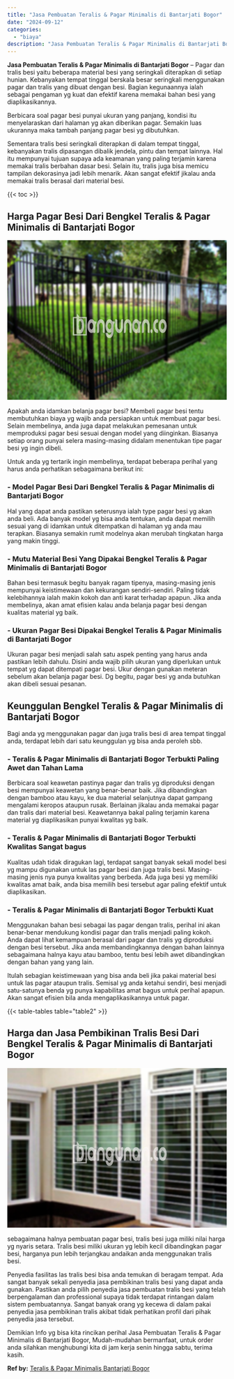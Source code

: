 ```yaml
---
title: "Jasa Pembuatan Teralis & Pagar Minimalis di Bantarjati Bogor"
date: "2024-09-12"
categories: 
  - "biaya"
description: "Jasa Pembuatan Teralis & Pagar Minimalis di Bantarjati Bogor. Demikian Info yg bisa kita rincikan perihal Jasa Pembuatan Teralis & Pagar Minimalis di Bantarj..."
---
```


**Jasa Pembuatan Teralis & Pagar Minimalis di Bantarjati Bogor** – Pagar dan tralis besi yaitu beberapa material besi yang seringkali diterapkan di setiap hunian. Kebanyakan tempat tinggal berskala besar seringkali menggunakan pagar dan tralis yang dibuat dengan besi. Bagian kegunaannya ialah sebagai pengaman yg kuat dan efektif karena memakai bahan besi yang diaplikasikannya.

Berbicara soal pagar besi punyai ukuran yang panjang, kondisi itu menyelaraskan dari halaman yg akan diberikan pagar. Semakin luas ukurannya maka tambah panjang pagar besi yg dibutuhkan.

Sementara tralis besi seringkali diterapkan di dalam tempat tinggal, kebanyakan tralis dipasangan dibalik jendela, pintu dan tempat lainnya. Hal itu mempunyai tujuan supaya ada keamanan yang paling terjamin karena memakai tralis berbahan dasar besi. Selain itu, tralis juga bisa memicu tampilan dekorasinya jadi lebih menarik. Akan sangat efektif jikalau anda memakai tralis berasal dari material besi.

{{< toc >}}

## Harga Pagar Besi Dari Bengkel Teralis & Pagar Minimalis di Bantarjati Bogor

![Jasa Pembuatan Teralis & Pagar Minimalis di Bantarjati Bogor](/images/pagar-minimalis-murah-09.png)

Apakah anda idamkan belanja pagar besi? Membeli pagar besi tentu membutuhkan biaya yg wajib anda persiapkan untuk membuat pagar besi. Selain membelinya, anda juga dapat melakukan pemesanan untuk memproduksi pagar besi sesuai dengan model yang diinginkan. Biasanya setiap orang punyai selera masing-masing didalam menentukan tipe pagar besi yg ingin dibeli.

Untuk anda yg tertarik ingin membelinya, terdapat beberapa perihal yang harus anda perhatikan sebagaimana berikut ini:
### \- Model Pagar Besi Dari Bengkel Teralis & Pagar Minimalis di Bantarjati Bogor

Hal yang dapat anda pastikan seterusnya ialah type pagar besi yg akan anda beli. Ada banyak model yg bisa anda tentukan, anda dapat memilih sesuai yang di idamkan untuk ditempatkan di halaman yg anda mau terapkan. Biasanya semakin rumit modelnya akan merubah tingkatan harga yang makin tinggi.

### \- Mutu Material Besi Yang Dipakai Bengkel Teralis & Pagar Minimalis di Bantarjati Bogor

Bahan besi termasuk begitu banyak ragam tipenya, masing-masing jenis mempunyai keistimewaan dan kekurangan sendiri-sendiri. Paling tidak kelebihannya ialah makin kokoh dan anti karat terhadap apapun. Jika anda membelinya, akan amat efisien kalau anda belanja pagar besi dengan kualitas material yg baik.

### \- Ukuran Pagar Besi Dipakai Bengkel Teralis & Pagar Minimalis di Bantarjati Bogor

Ukuran pagar besi menjadi salah satu aspek penting yang harus anda pastikan lebih dahulu. Disini anda wajib pilih ukuran yang diperlukan untuk tempat yg dapat ditempati pagar besi. Ukur dengan gunakan meteran sebelum akan belanja pagar besi. Dg begitu, pagar besi yg anda butuhkan akan dibeli sesuai pesanan.

## Keunggulan Bengkel Teralis & Pagar Minimalis di Bantarjati Bogor

Bagi anda yg menggunakan pagar dan juga tralis besi di area tempat tinggal anda, terdapat lebih dari satu keunggulan yg bisa anda peroleh sbb.

### \- Teralis & Pagar Minimalis di Bantarjati Bogor Terbukti Paling Awet dan Tahan Lama

Berbicara soal keawetan pastinya pagar dan tralis yg diproduksi dengan besi mempunyai keawetan yang benar-benar baik. Jika dibandingkan dengan bamboo atau kayu, ke dua material selanjutnya dapat gampang mengalami keropos ataupun rusak. Berlainan jikalau anda memakai pagar dan tralis dari material besi. Keawetannya bakal paling terjamin karena material yg diaplikasikan punyai kwalitas yg baik.

### \- Teralis & Pagar Minimalis di Bantarjati Bogor Terbukti Kwalitas Sangat bagus

Kualitas udah tidak diragukan lagi, terdapat sangat banyak sekali model besi yg mampu digunakan untuk las pagar besi dan juga tralis besi. Masing-masing jenis nya punya kwalitas yang berbeda. Ada juga besi yg memiliki kwalitas amat baik, anda bisa memilih besi tersebut agar paling efektif untuk diaplikasikan.

### \- Teralis & Pagar Minimalis di Bantarjati Bogor Terbukti Kuat

Menggunakan bahan besi sebagai las pagar dengan tralis, perihal ini akan benar-benar mendukung kondisi pagar dan tralis menjadi paling kokoh. Anda dapat lihat kemampuan berasal dari pagar dan tralis yg diproduksi dengan besi tersebut. Jika anda membandingkannya dengan bahan lainnya sebagaimana halnya kayu atau bamboo, tentu besi lebih awet dibandingkan dengan bahan yang yang lain.

Itulah sebagian keistimewaan yang bisa anda beli jika pakai material besi untuk las pagar ataupun tralis. Semisal yg anda ketahui sendiri, besi menjadi satu-satunya benda yg punya kapabilitas amat bagus untuk perihal apapun. Akan sangat efisien bila anda mengaplikasikannya untuk pagar.

{{< table-tables table="table2" >}}

## Harga dan Jasa Pembikinan Tralis Besi Dari Bengkel Teralis & Pagar Minimalis di Bantarjati Bogor

![Jasa Pembuatan Teralis & Pagar Minimalis di Bantarjati Bogor](/images/teralis-minimalis-murah-04.png)

sebagaimana halnya pembuatan pagar besi, tralis besi juga miliki nilai harga yg nyaris setara. Tralis besi miliki ukuran yg lebih kecil dibandingkan pagar besi, harganya pun lebih terjangkau andaikan anda menggunakan tralis besi.

Penyedia fasilitas las tralis besi bisa anda temukan di beragam tempat. Ada sangat banyak sekali penyedia jasa pembikinan tralis besi yang dapat anda gunakan. Pastikan anda pilih penyedia jasa pembuatan tralis besi yang telah berpengalaman dan professional supaya tidak terdapat rintangan dalam sistem pembuatannya. Sangat banyak orang yg kecewa di dalam pakai penyedia jasa pembikinan tralis akibat tidak perhatikan profil dari pihak penyedia jasa tersebut.

Demikian Info yg bisa kita rincikan perihal Jasa Pembuatan Teralis & Pagar Minimalis di Bantarjati Bogor, Mudah-mudahan bermanfaat, untuk order anda silahkan menghubungi kita di jam kerja senin hingga sabtu, terima kasih.

**Ref by:** [Teralis & Pagar Minimalis Bantarjati Bogor](https://id.wikipedia.org/wiki/Teralis)
